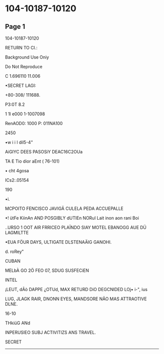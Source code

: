# 104-10187-10120

## Page 1

104-10187-10120

RETURN TO CI.:

Background Use Oniy

Do Not Reproduce

C 1.696110 11.006

•SECRET LAGI:

+80-308/ 111688.

P3:0T 8.2

1 1l e000 1-1007098

RenAOD0: 1000 P: 011NA100

2450

•w i i l dil5-4"

AiGIYC DEES PASOSiY DEAC16C2OUa

TA E Tio dior aEnt ( 76-101)

• cht 4gosa

ICs2:.05154

190

•i.

MCPOITO FENCISCO JAVIGÄ CULELA PEDA ACCUEPALLE

•! ütFe KiinAn AND POSGIBLY dUTIEn NORul Lait inon aon rani Boi

..URSO 1 OOT AIR FRRICEO PLAÏNDO SIAY MOTEL EBANOGG AUE DÜ LAGMILTTE

•EUA FÖUR DAYS, ULTIGATE DLSTENAÄIG GANOHI.

d. roRey"

CUBAN

MELbÀ GO 2Ö FEO 07, SDUG SUSFECiEN

INTEL

¡LEUT, dÃò DAPPE ¿OTUd, MAX RETURD DiO DEGCNIDED LOj• i-", ius

LUG, JLAGK RAIR, DNONN EYES, MANDSORE NÃO MAS ATTRAOTIVE DLNE.

16-10

THkiüG ANd

INPERUSIEO SUBJ ACTIVITIZS ANS TRAVEL.

SECRET

---

